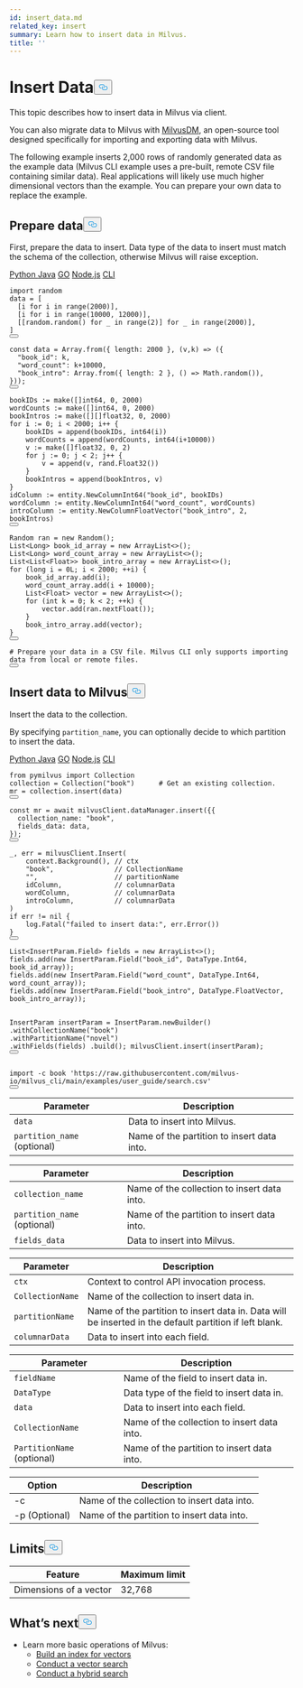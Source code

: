 ```yaml
---
id: insert_data.md
related_key: insert
summary: Learn how to insert data in Milvus.
title: ''
---
```

<h1 id="Insert-Data" class="common-anchor-header">Insert Data<button data-href="#Insert-Data" class="anchor-icon" translate="no">
      <svg translate="no"
        aria-hidden="true"
        focusable="false"
        height="20"
        version="1.1"
        viewBox="0 0 16 16"
        width="16"
      >
        <path
          fill="#0092E4"
          fill-rule="evenodd"
          d="M4 9h1v1H4c-1.5 0-3-1.69-3-3.5S2.55 3 4 3h4c1.45 0 3 1.69 3 3.5 0 1.41-.91 2.72-2 3.25V8.59c.58-.45 1-1.27 1-2.09C10 5.22 8.98 4 8 4H4c-.98 0-2 1.22-2 2.5S3 9 4 9zm9-3h-1v1h1c1 0 2 1.22 2 2.5S13.98 12 13 12H9c-.98 0-2-1.22-2-2.5 0-.83.42-1.64 1-2.09V6.25c-1.09.53-2 1.84-2 3.25C6 11.31 7.55 13 9 13h4c1.45 0 3-1.69 3-3.5S14.5 6 13 6z"
        ></path>
      </svg>
    </button></h1><p>This topic describes how to insert data in Milvus via client.</p>
<p>You can also migrate data to Milvus with <a href="/docs/it/migrate_overview.md">MilvusDM</a>, an open-source tool designed specifically for importing and exporting data with Milvus.</p>
<p>The following example inserts 2,000 rows of randomly generated data as the example data (Milvus CLI example uses a pre-built, remote CSV file containing similar data). Real applications will likely use much higher dimensional vectors than the example. You can prepare your own data to replace the example.</p>
<h2 id="Prepare-data" class="common-anchor-header">Prepare data<button data-href="#Prepare-data" class="anchor-icon" translate="no">
      <svg translate="no"
        aria-hidden="true"
        focusable="false"
        height="20"
        version="1.1"
        viewBox="0 0 16 16"
        width="16"
      >
        <path
          fill="#0092E4"
          fill-rule="evenodd"
          d="M4 9h1v1H4c-1.5 0-3-1.69-3-3.5S2.55 3 4 3h4c1.45 0 3 1.69 3 3.5 0 1.41-.91 2.72-2 3.25V8.59c.58-.45 1-1.27 1-2.09C10 5.22 8.98 4 8 4H4c-.98 0-2 1.22-2 2.5S3 9 4 9zm9-3h-1v1h1c1 0 2 1.22 2 2.5S13.98 12 13 12H9c-.98 0-2-1.22-2-2.5 0-.83.42-1.64 1-2.09V6.25c-1.09.53-2 1.84-2 3.25C6 11.31 7.55 13 9 13h4c1.45 0 3-1.69 3-3.5S14.5 6 13 6z"
        ></path>
      </svg>
    </button></h2><p>First, prepare the data to insert.  Data type of the data to insert must match the schema of the collection, otherwise Milvus will raise exception.</p>
<div class="multipleCode">
  <a href="#python">Python </a>
  <a href="#java">Java</a>
  <a href="#go">GO</a>
  <a href="#javascript">Node.js</a>
  <a href="#shell">CLI</a>
</div>
<pre><code translate="no" class="language-python"><span class="hljs-keyword">import</span> <span class="hljs-type">random</span>
<span class="hljs-variable">data</span> <span class="hljs-operator">=</span> [
  [i <span class="hljs-keyword">for</span> i in <span class="hljs-title function_">range</span><span class="hljs-params">(<span class="hljs-number">2000</span>)</span>],
  [i <span class="hljs-keyword">for</span> i in <span class="hljs-title function_">range</span><span class="hljs-params">(<span class="hljs-number">10000</span>, <span class="hljs-number">12000</span>)</span>],
  [[random.random() <span class="hljs-keyword">for</span> _ in <span class="hljs-title function_">range</span><span class="hljs-params">(<span class="hljs-number">2</span>)</span>] <span class="hljs-keyword">for</span> _ in <span class="hljs-title function_">range</span><span class="hljs-params">(<span class="hljs-number">2000</span>)</span>],
]
<button class="copy-code-btn"></button></code></pre>
<pre><code translate="no" class="language-javascript"><span class="hljs-keyword">const</span> data = <span class="hljs-title class_">Array</span>.<span class="hljs-title function_">from</span>({ <span class="hljs-attr">length</span>: <span class="hljs-number">2000</span> }, <span class="hljs-function">(<span class="hljs-params">v,k</span>) =&gt;</span> ({
  <span class="hljs-string">&quot;book_id&quot;</span>: k,
  <span class="hljs-string">&quot;word_count&quot;</span>: k+<span class="hljs-number">10000</span>,
  <span class="hljs-string">&quot;book_intro&quot;</span>: <span class="hljs-title class_">Array</span>.<span class="hljs-title function_">from</span>({ <span class="hljs-attr">length</span>: <span class="hljs-number">2</span> }, <span class="hljs-function">() =&gt;</span> <span class="hljs-title class_">Math</span>.<span class="hljs-title function_">random</span>()),
}));
<button class="copy-code-btn"></button></code></pre>
<pre><code translate="no" class="language-go">bookIDs := <span class="hljs-built_in">make</span>([]<span class="hljs-type">int64</span>, <span class="hljs-number">0</span>, <span class="hljs-number">2000</span>)
wordCounts := <span class="hljs-built_in">make</span>([]<span class="hljs-type">int64</span>, <span class="hljs-number">0</span>, <span class="hljs-number">2000</span>)
bookIntros := <span class="hljs-built_in">make</span>([][]<span class="hljs-type">float32</span>, <span class="hljs-number">0</span>, <span class="hljs-number">2000</span>)
<span class="hljs-keyword">for</span> i := <span class="hljs-number">0</span>; i &lt; <span class="hljs-number">2000</span>; i++ {
    bookIDs = <span class="hljs-built_in">append</span>(bookIDs, <span class="hljs-type">int64</span>(i))
    wordCounts = <span class="hljs-built_in">append</span>(wordCounts, <span class="hljs-type">int64</span>(i+<span class="hljs-number">10000</span>))
    v := <span class="hljs-built_in">make</span>([]<span class="hljs-type">float32</span>, <span class="hljs-number">0</span>, <span class="hljs-number">2</span>)
    <span class="hljs-keyword">for</span> j := <span class="hljs-number">0</span>; j &lt; <span class="hljs-number">2</span>; j++ {
        v = <span class="hljs-built_in">append</span>(v, rand.Float32())
    }
    bookIntros = <span class="hljs-built_in">append</span>(bookIntros, v)
}
idColumn := entity.NewColumnInt64(<span class="hljs-string">&quot;book_id&quot;</span>, bookIDs)
wordColumn := entity.NewColumnInt64(<span class="hljs-string">&quot;word_count&quot;</span>, wordCounts)
introColumn := entity.NewColumnFloatVector(<span class="hljs-string">&quot;book_intro&quot;</span>, <span class="hljs-number">2</span>, bookIntros)
<button class="copy-code-btn"></button></code></pre>
<pre><code translate="no" class="language-java">Random ran = <span class="hljs-keyword">new</span> Random();
List&lt;Long&gt; book_id_array = <span class="hljs-keyword">new</span> ArrayList&lt;&gt;();
List&lt;Long&gt; word_count_array = <span class="hljs-keyword">new</span> ArrayList&lt;&gt;();
List&lt;List&lt;Float&gt;&gt; book_intro_array = <span class="hljs-keyword">new</span> ArrayList&lt;&gt;();
<span class="hljs-keyword">for</span> (<span class="hljs-built_in">long</span> i = <span class="hljs-number">0L</span>; i &lt; <span class="hljs-number">2000</span>; ++i) {
    book_id_array.<span class="hljs-keyword">add</span>(i);
    word_count_array.<span class="hljs-keyword">add</span>(i + <span class="hljs-number">10000</span>);
    List&lt;Float&gt; vector = <span class="hljs-keyword">new</span> ArrayList&lt;&gt;();
    <span class="hljs-keyword">for</span> (<span class="hljs-built_in">int</span> k = <span class="hljs-number">0</span>; k &lt; <span class="hljs-number">2</span>; ++k) {
        vector.<span class="hljs-keyword">add</span>(ran.nextFloat());
    }
    book_intro_array.<span class="hljs-keyword">add</span>(vector);
}
<button class="copy-code-btn"></button></code></pre>
<pre><code translate="no" class="language-shell"><span class="hljs-comment"># Prepare your data in a CSV file. Milvus CLI only supports importing data from local or remote files.</span>
<button class="copy-code-btn"></button></code></pre>
<h2 id="Insert-data-to-Milvus" class="common-anchor-header">Insert data to Milvus<button data-href="#Insert-data-to-Milvus" class="anchor-icon" translate="no">
      <svg translate="no"
        aria-hidden="true"
        focusable="false"
        height="20"
        version="1.1"
        viewBox="0 0 16 16"
        width="16"
      >
        <path
          fill="#0092E4"
          fill-rule="evenodd"
          d="M4 9h1v1H4c-1.5 0-3-1.69-3-3.5S2.55 3 4 3h4c1.45 0 3 1.69 3 3.5 0 1.41-.91 2.72-2 3.25V8.59c.58-.45 1-1.27 1-2.09C10 5.22 8.98 4 8 4H4c-.98 0-2 1.22-2 2.5S3 9 4 9zm9-3h-1v1h1c1 0 2 1.22 2 2.5S13.98 12 13 12H9c-.98 0-2-1.22-2-2.5 0-.83.42-1.64 1-2.09V6.25c-1.09.53-2 1.84-2 3.25C6 11.31 7.55 13 9 13h4c1.45 0 3-1.69 3-3.5S14.5 6 13 6z"
        ></path>
      </svg>
    </button></h2><p>Insert the data to the collection.</p>
<p>By specifying <code translate="no">partition_name</code>, you can optionally decide to which partition to insert the data.</p>
<div class="multipleCode">
  <a href="#python">Python </a>
  <a href="#java">Java</a>
  <a href="#go">GO</a>
  <a href="#javascript">Node.js</a>
  <a href="#shell">CLI</a>
</div>
<pre><code translate="no" class="language-python"><span class="hljs-keyword">from</span> pymilvus <span class="hljs-keyword">import</span> Collection
collection = Collection(<span class="hljs-string">&quot;book&quot;</span>)      <span class="hljs-comment"># Get an existing collection.</span>
mr = collection.insert(data)
<button class="copy-code-btn"></button></code></pre>
<pre><code translate="no" class="language-javascript"><span class="hljs-keyword">const</span> mr = <span class="hljs-keyword">await</span> milvusClient.<span class="hljs-property">dataManager</span>.<span class="hljs-title function_">insert</span>({{
  <span class="hljs-attr">collection_name</span>: <span class="hljs-string">&quot;book&quot;</span>,
  <span class="hljs-attr">fields_data</span>: data,
});
<button class="copy-code-btn"></button></code></pre>
<pre><code translate="no" class="language-go">_, err = milvusClient.<span class="hljs-title class_">Insert</span>(
    context.<span class="hljs-title class_">Background</span>(), <span class="hljs-comment">// ctx</span>
    <span class="hljs-string">&quot;book&quot;</span>,               <span class="hljs-comment">// CollectionName</span>
    <span class="hljs-string">&quot;&quot;</span>,                   <span class="hljs-comment">// partitionName</span>
    idColumn,             <span class="hljs-comment">// columnarData</span>
    wordColumn,           <span class="hljs-comment">// columnarData</span>
    introColumn,          <span class="hljs-comment">// columnarData</span>
)
<span class="hljs-keyword">if</span> err != nil {
    log.<span class="hljs-title class_">Fatal</span>(<span class="hljs-string">&quot;failed to insert data:&quot;</span>, err.<span class="hljs-title class_">Error</span>())
}
<button class="copy-code-btn"></button></code></pre>
<pre><code translate="no" class="language-java">List&lt;InsertParam.Field&gt; fields = <span class="hljs-keyword">new</span> ArrayList&lt;&gt;();
fields.<span class="hljs-keyword">add</span>(<span class="hljs-keyword">new</span> InsertParam.Field(<span class="hljs-string">&quot;book_id&quot;</span>, DataType.Int64, book_id_array));
fields.<span class="hljs-keyword">add</span>(<span class="hljs-keyword">new</span> InsertParam.Field(<span class="hljs-string">&quot;word_count&quot;</span>, DataType.Int64, word_count_array));
fields.<span class="hljs-keyword">add</span>(<span class="hljs-keyword">new</span> InsertParam.Field(<span class="hljs-string">&quot;book_intro&quot;</span>, DataType.FloatVector, book_intro_array));

InsertParam insertParam = InsertParam.newBuilder()
  .withCollectionName(<span class="hljs-string">&quot;book&quot;</span>)
  .withPartitionName(<span class="hljs-string">&quot;novel&quot;</span>)
  .withFields(fields)
  .build();
milvusClient.insert(insertParam);
<button class="copy-code-btn"></button></code></pre>
<pre><code translate="no" class="language-shell"><span class="hljs-keyword">import</span> -c book <span class="hljs-string">&#x27;https://raw.githubusercontent.com/milvus-io/milvus_cli/main/examples/user_guide/search.csv&#x27;</span>
<button class="copy-code-btn"></button></code></pre>
<table class="language-python">
    <thead>
    <tr>
        <th>Parameter</th>
        <th>Description</th>
    </tr>
    </thead>
    <tbody>
    <tr>
        <td><code translate="no">data</code></td>
        <td>Data to insert into Milvus.</td>
    </tr>
    <tr>
        <td><code translate="no">partition_name</code> (optional)</td>
        <td>Name of the partition to insert data into.</td>
    </tr>
    </tbody>
</table>
<table class="language-javascript">
    <thead>
    <tr>
        <th>Parameter</th>
        <th>Description</th>
    </tr>
    </thead>
    <tbody>
    <tr>
        <td><code translate="no">collection_name</code></td>
        <td>Name of the collection to insert data into.</td>
    </tr>
  <tr>
        <td><code translate="no">partition_name</code> (optional)</td>
        <td>Name of the partition to insert data into.</td>
    </tr>
  <tr>
        <td><code translate="no">fields_data</code></td>
        <td>Data to insert into Milvus.</td>
    </tr>
    </tbody>
</table>
<table class="language-go">
    <thead>
    <tr>
        <th>Parameter</th>
        <th>Description</th>
    </tr>
    </thead>
    <tbody>
    <tr>
        <td><code translate="no">ctx</code></td>
        <td>Context to control API invocation process.</td>
    </tr>
    <tr>
        <td><code translate="no">CollectionName</code></td>
        <td>Name of the collection to insert data in.</td>
    </tr>
    <tr>
        <td><code translate="no">partitionName</code></td>
        <td>Name of the partition to insert data in. Data will be inserted in the default partition if left blank.</td>
    </tr>
    <tr>
        <td><code translate="no">columnarData</code></td>
        <td>Data to insert into each field.</td>
    </tr>
  </tbody>
</table>
<table class="language-java">
    <thead>
    <tr>
        <th>Parameter</th>
        <th>Description</th>
    </tr>
    </thead>
    <tbody>
    <tr>
        <td><code translate="no">fieldName</code></td>
        <td>Name of the field to insert data in.</td>
    </tr>
    <tr>
        <td><code translate="no">DataType</code></td>
        <td>Data type of the field to insert data in.</td>
    </tr>
    <tr>
        <td><code translate="no">data</code></td>
        <td>Data to insert into each field.</td>
    </tr>
        <tr>
        <td><code translate="no">CollectionName</code></td>
        <td>Name of the collection to insert data into.</td>
    </tr>
    <tr>
        <td><code translate="no">PartitionName</code> (optional)</td>
        <td>Name of the partition to insert data into.</td>
    </tr>
    </tbody>
</table>
<table class="language-shell">
    <thead>
        <tr>
            <th>Option</th>
            <th>Description</th>
        </tr>
    </thead>
    <tbody>
        <tr>
            <td>-c</td>
            <td>Name of the collection to insert data into.</td>
        </tr>
        <tr>
            <td>-p (Optional)</td>
            <td>Name of the partition to insert data into.</td>
        </tr>
    </tbody>
</table>
<h2 id="Limits" class="common-anchor-header">Limits<button data-href="#Limits" class="anchor-icon" translate="no">
      <svg translate="no"
        aria-hidden="true"
        focusable="false"
        height="20"
        version="1.1"
        viewBox="0 0 16 16"
        width="16"
      >
        <path
          fill="#0092E4"
          fill-rule="evenodd"
          d="M4 9h1v1H4c-1.5 0-3-1.69-3-3.5S2.55 3 4 3h4c1.45 0 3 1.69 3 3.5 0 1.41-.91 2.72-2 3.25V8.59c.58-.45 1-1.27 1-2.09C10 5.22 8.98 4 8 4H4c-.98 0-2 1.22-2 2.5S3 9 4 9zm9-3h-1v1h1c1 0 2 1.22 2 2.5S13.98 12 13 12H9c-.98 0-2-1.22-2-2.5 0-.83.42-1.64 1-2.09V6.25c-1.09.53-2 1.84-2 3.25C6 11.31 7.55 13 9 13h4c1.45 0 3-1.69 3-3.5S14.5 6 13 6z"
        ></path>
      </svg>
    </button></h2><table>
<thead>
<tr><th>Feature</th><th>Maximum limit</th></tr>
</thead>
<tbody>
<tr><td>Dimensions of a vector</td><td>32,768</td></tr>
</tbody>
</table>
<h2 id="Whats-next" class="common-anchor-header">What’s next<button data-href="#Whats-next" class="anchor-icon" translate="no">
      <svg translate="no"
        aria-hidden="true"
        focusable="false"
        height="20"
        version="1.1"
        viewBox="0 0 16 16"
        width="16"
      >
        <path
          fill="#0092E4"
          fill-rule="evenodd"
          d="M4 9h1v1H4c-1.5 0-3-1.69-3-3.5S2.55 3 4 3h4c1.45 0 3 1.69 3 3.5 0 1.41-.91 2.72-2 3.25V8.59c.58-.45 1-1.27 1-2.09C10 5.22 8.98 4 8 4H4c-.98 0-2 1.22-2 2.5S3 9 4 9zm9-3h-1v1h1c1 0 2 1.22 2 2.5S13.98 12 13 12H9c-.98 0-2-1.22-2-2.5 0-.83.42-1.64 1-2.09V6.25c-1.09.53-2 1.84-2 3.25C6 11.31 7.55 13 9 13h4c1.45 0 3-1.69 3-3.5S14.5 6 13 6z"
        ></path>
      </svg>
    </button></h2><ul>
<li>Learn more basic operations of Milvus:
<ul>
<li><a href="/docs/it/build_index.md">Build an index for vectors</a></li>
<li><a href="/docs/it/search.md">Conduct a vector search</a></li>
<li><a href="/docs/it/hybridsearch.md">Conduct a hybrid search</a></li>
</ul></li>
</ul>
